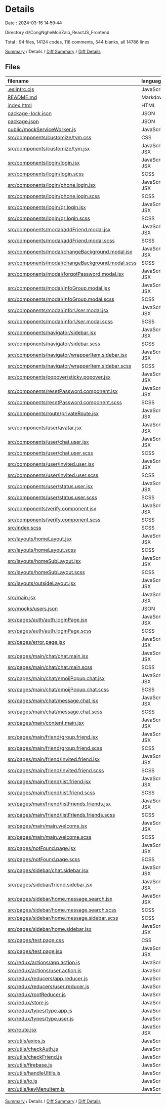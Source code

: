 # Details

Date : 2024-03-16 14:59:44

Directory d:\\CongNgheMoi\\Zalo_ReactJS_Frontend

Total : 94 files,  14124 codes, 118 comments, 544 blanks, all 14786 lines

[Summary](results.md) / Details / [Diff Summary](diff.md) / [Diff Details](diff-details.md)

## Files
| filename | language | code | comment | blank | total |
| :--- | :--- | ---: | ---: | ---: | ---: |
| [.eslintrc.cjs](/.eslintrc.cjs) | JavaScript | 31 | 0 | 1 | 32 |
| [README.md](/README.md) | Markdown | 1 | 0 | 1 | 2 |
| [index.html](/index.html) | HTML | 13 | 0 | 4 | 17 |
| [package-lock.json](/package-lock.json) | JSON | 9,017 | 0 | 1 | 9,018 |
| [package.json](/package.json) | JSON | 65 | 0 | 1 | 66 |
| [public/mockServiceWorker.js](/public/mockServiceWorker.js) | JavaScript | 208 | 43 | 53 | 304 |
| [src/components/customize/tym.css](/src/components/customize/tym.css) | CSS | 62 | 0 | 7 | 69 |
| [src/components/customize/tym.jsx](/src/components/customize/tym.jsx) | JavaScript JSX | 71 | 0 | 2 | 73 |
| [src/components/login/login.jsx](/src/components/login/login.jsx) | JavaScript JSX | 30 | 1 | 7 | 38 |
| [src/components/login/login.scss](/src/components/login/login.scss) | SCSS | 24 | 0 | 1 | 25 |
| [src/components/login/phone.login.jsx](/src/components/login/phone.login.jsx) | JavaScript JSX | 65 | 0 | 8 | 73 |
| [src/components/login/phone.login.scss](/src/components/login/phone.login.scss) | SCSS | 13 | 0 | 1 | 14 |
| [src/components/login/qr.login.jsx](/src/components/login/qr.login.jsx) | JavaScript JSX | 67 | 6 | 3 | 76 |
| [src/components/login/qr.login.scss](/src/components/login/qr.login.scss) | SCSS | 13 | 0 | 1 | 14 |
| [src/components/modal/addFriend.modal.jsx](/src/components/modal/addFriend.modal.jsx) | JavaScript JSX | 86 | 4 | 12 | 102 |
| [src/components/modal/addFriend.modal.scss](/src/components/modal/addFriend.modal.scss) | SCSS | 8 | 0 | 1 | 9 |
| [src/components/modal/changeBackground.modal.jsx](/src/components/modal/changeBackground.modal.jsx) | JavaScript JSX | 57 | 0 | 14 | 71 |
| [src/components/modal/changeBackground.modal.scss](/src/components/modal/changeBackground.modal.scss) | SCSS | 30 | 1 | 1 | 32 |
| [src/components/modal/forgotPassword.modal.jsx](/src/components/modal/forgotPassword.modal.jsx) | JavaScript JSX | 73 | 0 | 14 | 87 |
| [src/components/modal/infoGroup.modal.jsx](/src/components/modal/infoGroup.modal.jsx) | JavaScript JSX | 38 | 0 | 7 | 45 |
| [src/components/modal/infoGroup.modal.scss](/src/components/modal/infoGroup.modal.scss) | SCSS | 4 | 0 | 1 | 5 |
| [src/components/modal/inforUser.modal.jsx](/src/components/modal/inforUser.modal.jsx) | JavaScript JSX | 216 | 1 | 19 | 236 |
| [src/components/modal/inforUser.modal.scss](/src/components/modal/inforUser.modal.scss) | SCSS | 151 | 0 | 7 | 158 |
| [src/components/navigator/sidebar.jsx](/src/components/navigator/sidebar.jsx) | JavaScript JSX | 145 | 1 | 17 | 163 |
| [src/components/navigator/sidebar.scss](/src/components/navigator/sidebar.scss) | SCSS | 41 | 0 | 4 | 45 |
| [src/components/navigator/wrapperItem.sidebar.jsx](/src/components/navigator/wrapperItem.sidebar.jsx) | JavaScript JSX | 11 | 0 | 2 | 13 |
| [src/components/navigator/wrapperItem.sidebar.scss](/src/components/navigator/wrapperItem.sidebar.scss) | SCSS | 19 | 0 | 1 | 20 |
| [src/components/popover/sticky.popover.jsx](/src/components/popover/sticky.popover.jsx) | JavaScript JSX | 48 | 0 | 7 | 55 |
| [src/components/resetPassword.component.jsx](/src/components/resetPassword.component.jsx) | JavaScript JSX | 135 | 0 | 15 | 150 |
| [src/components/resetPassword.component.scss](/src/components/resetPassword.component.scss) | SCSS | 15 | 0 | 1 | 16 |
| [src/components/route/privateRoute.jsx](/src/components/route/privateRoute.jsx) | JavaScript JSX | 10 | 0 | 1 | 11 |
| [src/components/user/avatar.jsx](/src/components/user/avatar.jsx) | JavaScript JSX | 40 | 0 | 3 | 43 |
| [src/components/user/chat.user.jsx](/src/components/user/chat.user.jsx) | JavaScript JSX | 54 | 0 | 6 | 60 |
| [src/components/user/chat.user.scss](/src/components/user/chat.user.scss) | SCSS | 16 | 0 | 1 | 17 |
| [src/components/user/invited.user.jsx](/src/components/user/invited.user.jsx) | JavaScript JSX | 47 | 0 | 6 | 53 |
| [src/components/user/invited.user.scss](/src/components/user/invited.user.scss) | SCSS | 47 | 0 | 1 | 48 |
| [src/components/user/status.user.jsx](/src/components/user/status.user.jsx) | JavaScript JSX | 73 | 1 | 3 | 77 |
| [src/components/user/status.user.scss](/src/components/user/status.user.scss) | SCSS | 54 | 1 | 2 | 57 |
| [src/components/verify.component.jsx](/src/components/verify.component.jsx) | JavaScript JSX | 212 | 8 | 19 | 239 |
| [src/components/verify.component.scss](/src/components/verify.component.scss) | SCSS | 106 | 4 | 12 | 122 |
| [src/index.scss](/src/index.scss) | SCSS | 29 | 0 | 3 | 32 |
| [src/layouts/homeLayout.jsx](/src/layouts/homeLayout.jsx) | JavaScript JSX | 64 | 3 | 7 | 74 |
| [src/layouts/homeLayout.scss](/src/layouts/homeLayout.scss) | SCSS | 5 | 0 | 1 | 6 |
| [src/layouts/homeSubLayout.jsx](/src/layouts/homeSubLayout.jsx) | JavaScript JSX | 80 | 1 | 7 | 88 |
| [src/layouts/homeSubLayout.scss](/src/layouts/homeSubLayout.scss) | SCSS | 7 | 0 | 1 | 8 |
| [src/layouts/outsideLayout.jsx](/src/layouts/outsideLayout.jsx) | JavaScript JSX | 10 | 0 | 2 | 12 |
| [src/main.jsx](/src/main.jsx) | JavaScript JSX | 19 | 0 | 7 | 26 |
| [src/mocks/users.json](/src/mocks/users.json) | JSON | 19 | 0 | 0 | 19 |
| [src/pages/auth/auth.loginPage.jsx](/src/pages/auth/auth.loginPage.jsx) | JavaScript JSX | 45 | 1 | 7 | 53 |
| [src/pages/auth/auth.loginPage.scss](/src/pages/auth/auth.loginPage.scss) | SCSS | 36 | 2 | 4 | 42 |
| [src/pages/error.page.jsx](/src/pages/error.page.jsx) | JavaScript JSX | 30 | 0 | 4 | 34 |
| [src/pages/main/chat/chat.main.jsx](/src/pages/main/chat/chat.main.jsx) | JavaScript JSX | 433 | 17 | 47 | 497 |
| [src/pages/main/chat/chat.main.scss](/src/pages/main/chat/chat.main.scss) | SCSS | 292 | 3 | 7 | 302 |
| [src/pages/main/chat/emoijPopup.chat.jsx](/src/pages/main/chat/emoijPopup.chat.jsx) | JavaScript JSX | 46 | 0 | 6 | 52 |
| [src/pages/main/chat/emoijPopup.chat.scss](/src/pages/main/chat/emoijPopup.chat.scss) | SCSS | 17 | 2 | 1 | 20 |
| [src/pages/main/chat/message.chat.jsx](/src/pages/main/chat/message.chat.jsx) | JavaScript JSX | 122 | 1 | 12 | 135 |
| [src/pages/main/chat/message.chat.scss](/src/pages/main/chat/message.chat.scss) | SCSS | 116 | 0 | 5 | 121 |
| [src/pages/main/content.main.jsx](/src/pages/main/content.main.jsx) | JavaScript JSX | 73 | 0 | 8 | 81 |
| [src/pages/main/friend/group.friend.jsx](/src/pages/main/friend/group.friend.jsx) | JavaScript JSX | 15 | 0 | 2 | 17 |
| [src/pages/main/friend/group.friend.scss](/src/pages/main/friend/group.friend.scss) | SCSS | 4 | 0 | 1 | 5 |
| [src/pages/main/friend/invited.friend.jsx](/src/pages/main/friend/invited.friend.jsx) | JavaScript JSX | 62 | 0 | 10 | 72 |
| [src/pages/main/friend/invited.friend.scss](/src/pages/main/friend/invited.friend.scss) | SCSS | 41 | 0 | 2 | 43 |
| [src/pages/main/friend/list.friend.jsx](/src/pages/main/friend/list.friend.jsx) | JavaScript JSX | 47 | 0 | 8 | 55 |
| [src/pages/main/friend/list.friend.scss](/src/pages/main/friend/list.friend.scss) | SCSS | 21 | 0 | 1 | 22 |
| [src/pages/main/friend/listFriends.friends.jsx](/src/pages/main/friend/listFriends.friends.jsx) | JavaScript JSX | 32 | 0 | 3 | 35 |
| [src/pages/main/friend/listFriends.friends.scss](/src/pages/main/friend/listFriends.friends.scss) | SCSS | 12 | 0 | 1 | 13 |
| [src/pages/main/main.welcome.jsx](/src/pages/main/main.welcome.jsx) | JavaScript JSX | 85 | 3 | 5 | 93 |
| [src/pages/main/main.welcome.scss](/src/pages/main/main.welcome.scss) | SCSS | 96 | 0 | 1 | 97 |
| [src/pages/notFound.page.jsx](/src/pages/notFound.page.jsx) | JavaScript JSX | 21 | 0 | 2 | 23 |
| [src/pages/notFound.page.scss](/src/pages/notFound.page.scss) | SCSS | 8 | 0 | 2 | 10 |
| [src/pages/sidebar/chat.sidebar.jsx](/src/pages/sidebar/chat.sidebar.jsx) | JavaScript JSX | 58 | 0 | 6 | 64 |
| [src/pages/sidebar/friend.sidebar.jsx](/src/pages/sidebar/friend.sidebar.jsx) | JavaScript JSX | 64 | 0 | 9 | 73 |
| [src/pages/sidebar/home.message.search.jsx](/src/pages/sidebar/home.message.search.jsx) | JavaScript JSX | 58 | 0 | 11 | 69 |
| [src/pages/sidebar/home.message.search.scss](/src/pages/sidebar/home.message.search.scss) | SCSS | 54 | 1 | 2 | 57 |
| [src/pages/sidebar/home.message.sidebar.scss](/src/pages/sidebar/home.message.sidebar.scss) | SCSS | 8 | 0 | 1 | 9 |
| [src/pages/sidebar/home.sidebar.jsx](/src/pages/sidebar/home.sidebar.jsx) | JavaScript JSX | 27 | 0 | 4 | 31 |
| [src/pages/test.page.css](/src/pages/test.page.css) | CSS | 62 | 0 | 8 | 70 |
| [src/pages/test.page.jsx](/src/pages/test.page.jsx) | JavaScript JSX | 73 | 0 | 6 | 79 |
| [src/redux/actions/app.action.js](/src/redux/actions/app.action.js) | JavaScript | 39 | 0 | 8 | 47 |
| [src/redux/actions/user.action.js](/src/redux/actions/user.action.js) | JavaScript | 14 | 0 | 1 | 15 |
| [src/redux/reducers/app.reducer.js](/src/redux/reducers/app.reducer.js) | JavaScript | 75 | 0 | 5 | 80 |
| [src/redux/reducers/user.reducer.js](/src/redux/reducers/user.reducer.js) | JavaScript | 29 | 0 | 5 | 34 |
| [src/redux/rootReducer.js](/src/redux/rootReducer.js) | JavaScript | 7 | 0 | 2 | 9 |
| [src/redux/store.js](/src/redux/store.js) | JavaScript | 15 | 0 | 4 | 19 |
| [src/redux/types/type.app.js](/src/redux/types/type.app.js) | JavaScript | 29 | 0 | 5 | 34 |
| [src/redux/types/type.user.js](/src/redux/types/type.user.js) | JavaScript | 30 | 0 | 2 | 32 |
| [src/route.jsx](/src/route.jsx) | JavaScript JSX | 59 | 1 | 6 | 66 |
| [src/utils/axios.js](/src/utils/axios.js) | JavaScript | 23 | 8 | 9 | 40 |
| [src/utils/checkAuth.js](/src/utils/checkAuth.js) | JavaScript | 16 | 0 | 3 | 19 |
| [src/utils/checkFriend.js](/src/utils/checkFriend.js) | JavaScript | 9 | 0 | 2 | 11 |
| [src/utils/firebase.js](/src/utils/firebase.js) | JavaScript | 13 | 2 | 7 | 22 |
| [src/utils/handleUltils.js](/src/utils/handleUltils.js) | JavaScript | 21 | 0 | 1 | 22 |
| [src/utils/io.js](/src/utils/io.js) | JavaScript | 24 | 2 | 2 | 28 |
| [src/utils/keyMenuItem.js](/src/utils/keyMenuItem.js) | JavaScript | 14 | 0 | 0 | 14 |

[Summary](results.md) / Details / [Diff Summary](diff.md) / [Diff Details](diff-details.md)